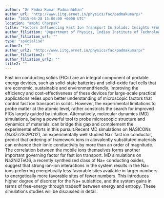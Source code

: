 ```yaml
---
author: "Dr Padma Kumar Padmanabhan"
author_url: "http://www.iitg.ernet.in/physics/fac/padmakumarp/"
date: "2015-08-28 15:00:00 +0000 UTC"
location: "amphi Charpak"
title: "Factors Influencing Fast Ion Transport In Solids: Insights From Recent Computational Studies"
author_filiation: "Department of Physics, Indian Institute of Technology Guwahati, India"
author_filiation_url: ""
type: "spécialisé"
author2: ""
author_url2: "http://www.iitg.ernet.in/physics/fac/padmakumarp/"
author_filiation2: ""
author_filiation_url2: ""
title2: ""
---
```

Fast ion conducting solids (FICs) are an integral component of portable energy devices, such as solid-state batteries and solid-oxide fuel cells that are economic, sustainable and environmentfriendly. Improving the efficiency and cost-effectiveness of these devices for large-scale practical applications relies upon better understanding of microscopic factors that control fast ion transport in solids. However, the experimental limitations to probe matter at the atomic level, rather constricts the search for improved FICs largely guided by intuition. Alternatively, molecular dynamics (MD) simulations, being a powerful tool to probe microscopic structure and dynamics of materials, can bridge this gap and complement the experimental efforts in this pursuit.Recent MD simulations on NASICONs (Na3Zr2Si2PO12), an experimentally well studied Na+ fast ion conductor, predict that ordering of framework ions in aliovalently substituted materials can enhance their ionic conductivity by more than an order of magnitude. The correlation between the mobile ions themselves forms another important governing factor for fast ion transport. MD simulations on Na2Ni2TeO6, a recently synthesized class of Na+ conducting oxides, suggest that strong ion-ion interactions in the system results in the Na+ ions preferring energetically less favorable sites available in larger numbers to energetically more favorable sites of fewer numbers. This introduces higher degree of disorder for the Na+ sublattice, and the system gains in terms of free-energy through tradeoff between energy and entropy. These simulations studies will be discussed in detail.
